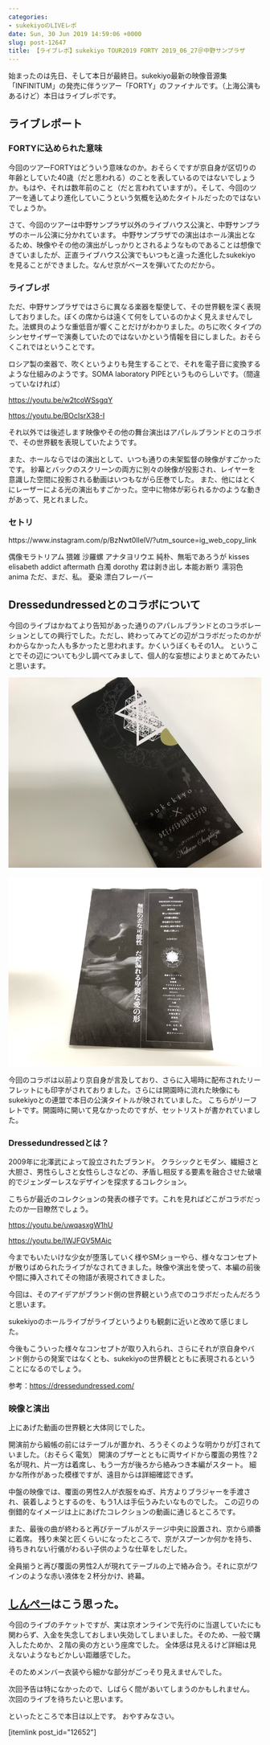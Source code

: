 ```yaml
---
categories:
- sukekiyoのLIVEレポ
date: Sun, 30 Jun 2019 14:59:06 +0000
slug: post-12647
title: 【ライブレポ】sukekiyo TOUR2019 FORTY 2019_06_27＠中野サンプラザ
---
```


始まったのは先日、そして本日が最終日。sukekiyo最新の映像音源集「INFINITUM」の発売に伴うツアー「FORTY」のファイナルです。（上海公演もあるけど）本日はライブレポです。

<!--more--> 

<h2>ライブレポート</h2>

<h3>FORTYに込められた意味</h3>
今回のツアーFORTYはどういう意味なのか。おそらくですが京自身が区切りの年齢としていた40歳（だと思われる）のことを表しているのではないでしょうか。もはや、それは数年前のこと（だと言われていますが）。そして、今回のツアーを通してより進化していこうという気概を込めたタイトルだったのではないでしょうか。

さて、今回のツアーは中野サンプラザ以外のライブハウス公演と、中野サンプラザのホール公演に分かれています。
中野サンプラザでの演出はホール演出となるため、映像やその他の演出がしっかりとされるようなものであることは想像できていましたが、正直ライブハウス公演でもいつもと違った進化したsukekiyoを見ることができました。なんせ京がベースを弾いてたのだから。

<h3>ライブレポ</h3>
ただ、中野サンプラザではさらに異なる楽器を駆使して、その世界観を深く表現しておりました。ぼくの席からは遠くて何をしているのかよく見えませんでした。法螺貝のような重低音が響くことだけがわかりました。のちに吹くタイプのシンセサイザーで演奏していたのではないかという情報を目にしました。おそらくこれではということです。

ロシア製の楽器で、吹くというよりも発生することで、それを電子音に変換するような仕組みのようです。SOMA laboratory PIPEというものらしいです。（間違っていなければ）

https://youtu.be/w2tcoWSsgqY

https://youtu.be/BOcIsrX38-I

それ以外では後述します映像やその他の舞台演出はアパレルブランドとのコラボで、その世界観を表現していたようです。

また、ホールならではの演出として、いつも通りの未架監督の映像がすごかったです。
紗幕とバックのスクリーンの両方に別々の映像が投影され、レイヤーを意識した空間に投影される動画はいつもながら圧巻でした。
また、他にはとくにレーザーによる光の演出もすごかった。空中に物体が彩られるかのような動きがあって、見とれました。

<h3>セトリ</h3>
https://www.instagram.com/p/BzNwt0IlelV/?utm_source=ig_web_copy_link

偶像モラトリアム
猥雑
沙羅螺
アナタヨリウエ
純朴、無垢であろうが
kisses
elisabeth addict
aftermath
白濁
dorothy
君は剥き出し
本能お断り
濡羽色
anima
ただ、まだ、私。
憂染
漂白フレーバー


<h2>Dressedundressedとのコラボについて</h2>
今回のライブはかねてより告知があった通りのアパレルブランドとのコラボレーションとしての興行でした。ただし、終わってみてどの辺がコラボだったのかがわからなかった人も多かったと思われます。かくいうぼくもその1人。
ということでその辺についても少し調べてみまして、個人的な妄想によりまとめてみたいと思います。

![](images/IMG_8850.jpg)

![](images/IMG_8851.jpg)

今回のコラボは以前より京自身が言及しており、さらに入場時に配布されたリーフレットにも印字がされておりました。さらには開園時に流れた映像にもsukekiyoとの連盟で本日の公演タイトルが映されていました。
こちらがリーフレトです。開園時に開いて見なかったのですが、セットリストが書かれていました。

<h3>Dressedundressedとは？</h3>
2009年に北澤武によって設立されたブランド。
クラシックとモダン、繊細さと大胆さ、男性らしさと女性らしさなどの、矛盾し相反する要素を融合させた破壊的でジェンダーレスなデザインを探求するコレクション。

こちらが最近のコレクションの発表の様子です。これを見ればどこがコラボだったのか一目瞭然でしょう。

https://youtu.be/uwqasxgW1hU

https://youtu.be/IWJFGV5MAic

今までもいたいけな少女が堕落していく様やSMショーやら、様々なコンセプトが散りばめられたライブがなされてきました。映像や演出を使って、本編の前後や間に挿入されてその物語が表現されてきました。

今回は、そのアイデアがブランド側の世界観という点でのコラボだったんだろうと思います。

sukekiyoのホールライブがライブというよりも観劇に近いと改めて感じました。

今後もこういった様々なコンセプトが取り入れられ、さらにそれが京自身やバンド側からの発案ではなくとも、sukekiyoの世界観とともに表現されるということになるのでしょう。

参考：<a href="https://dressedundressed.com/">https://dressedundressed.com/</a>

<h3>映像と演出</h3>
上にあげた動画の世界観と大体同じでした。

開演前から緞帳の前にはテーブルが置かれ、ろうそくのような明かりが灯されていました。（おそらく電気）
開演のブザーとともに両サイドから覆面の男性？2名が現れ、片一方は着席し、もう一方が後ろから絡みつき本編がスタート。
細かな所作があった模様ですが、遠目からは詳細確認できず。

中盤の映像では、覆面の男性2人が衣服をぬぎ、片方よりブラジャーを手渡され、装着しようとするのを、もう1人は手伝うみたいなものでした。
この辺りの倒錯的なイメージは上にあげたコレクションの動画に通じるところです。

また、最後の曲が終わると再びテーブルがステージ中央に設置され、京から順番に着席。
残り未架と匠くらいになったところで、京がスプーンか何かを持ち、待ちきれない行儀がわるい子供のような仕草をしだした。

全員揃うと再び覆面の男性2人が現れてテーブルの上で絡み合う。それに京がワインのような赤い液体を２杯分かけ、終幕。

<h2><a href="https://twitter.com/s_s_p_y">しんぺー</a>はこう思った。</h2>
今回のライブのチケットですが、実は京オンラインで先行のに当選していたにも関わらず、入金を失念しておしまい失効してしまいました。そのため、一般で購入したためか、２階の奥の方という座席でした。
全体感は見えるけど詳細は見えないようなもどかしい距離感でした。

そのためメンバー衣装やら細かな部分がごっそり見えませんでした。

次回予告は特になかったので、しばらく間があいてしまうのかもしれません。
次回のライブを待ちたいと思います。

といったところで本日は以上です。
おやすみなさい。

[itemlink post_id="12652"]